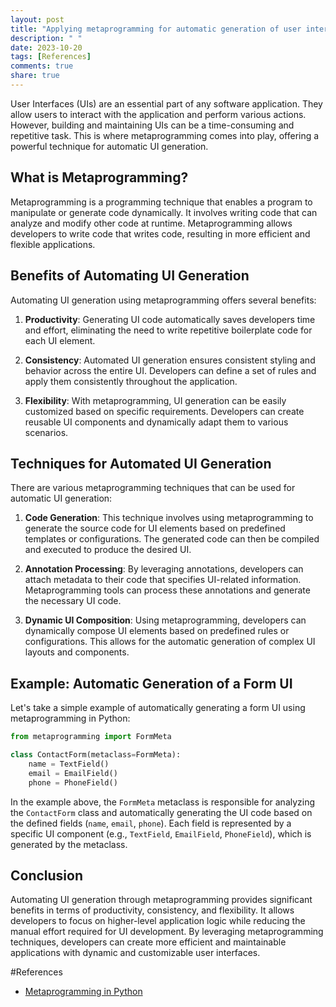 ```yaml
---
layout: post
title: "Applying metaprogramming for automatic generation of user interfaces (UIs)"
description: " "
date: 2023-10-20
tags: [References]
comments: true
share: true
---
```


User Interfaces (UIs) are an essential part of any software application. They allow users to interact with the application and perform various actions. However, building and maintaining UIs can be a time-consuming and repetitive task. This is where metaprogramming comes into play, offering a powerful technique for automatic UI generation.

## What is Metaprogramming?

Metaprogramming is a programming technique that enables a program to manipulate or generate code dynamically. It involves writing code that can analyze and modify other code at runtime. Metaprogramming allows developers to write code that writes code, resulting in more efficient and flexible applications.

## Benefits of Automating UI Generation

Automating UI generation using metaprogramming offers several benefits:

1. **Productivity**: Generating UI code automatically saves developers time and effort, eliminating the need to write repetitive boilerplate code for each UI element.

2. **Consistency**: Automated UI generation ensures consistent styling and behavior across the entire UI. Developers can define a set of rules and apply them consistently throughout the application.

3. **Flexibility**: With metaprogramming, UI generation can be easily customized based on specific requirements. Developers can create reusable UI components and dynamically adapt them to various scenarios.

## Techniques for Automated UI Generation

There are various metaprogramming techniques that can be used for automatic UI generation:

1. **Code Generation**: This technique involves using metaprogramming to generate the source code for UI elements based on predefined templates or configurations. The generated code can then be compiled and executed to produce the desired UI.

2. **Annotation Processing**: By leveraging annotations, developers can attach metadata to their code that specifies UI-related information. Metaprogramming tools can process these annotations and generate the necessary UI code.

3. **Dynamic UI Composition**: Using metaprogramming, developers can dynamically compose UI elements based on predefined rules or configurations. This allows for the automatic generation of complex UI layouts and components.

## Example: Automatic Generation of a Form UI

Let's take a simple example of automatically generating a form UI using metaprogramming in Python:

```python
from metaprogramming import FormMeta

class ContactForm(metaclass=FormMeta):
    name = TextField()
    email = EmailField()
    phone = PhoneField()
```

In the example above, the `FormMeta` metaclass is responsible for analyzing the `ContactForm` class and automatically generating the UI code based on the defined fields (`name`, `email`, `phone`). Each field is represented by a specific UI component (e.g., `TextField`, `EmailField`, `PhoneField`), which is generated by the metaclass.

## Conclusion

Automating UI generation through metaprogramming provides significant benefits in terms of productivity, consistency, and flexibility. It allows developers to focus on higher-level application logic while reducing the manual effort required for UI development. By leveraging metaprogramming techniques, developers can create more efficient and maintainable applications with dynamic and customizable user interfaces.

#References
- [Metaprogramming in Python](https://realpython.com/metaprogramming-in-python/)